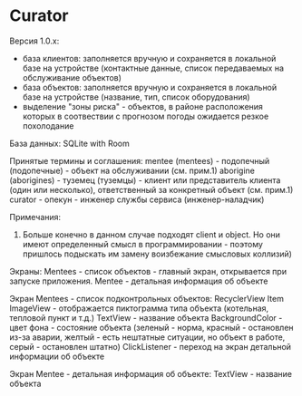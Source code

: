 # Curator
Версия 1.0.х:
- база клиентов: заполняется вручную и сохраняется в локальной базе на устройстве (контактные данные, список передаваемых на обслуживание объектов)
- база объектов: заполняется вручную и сохраняется в локальной базе на устройстве (название, тип, список оборудования)
- выделение "зоны риска" - объектов, в районе расположения которых в соотвествии с прогнозом погоды ожидается резкое похолодание

База данных: SQLite with Room

Принятые термины и соглашения:
mentee (mentees) - подопечный (подопечные) - объект на обслуживании (см. прим.1)
aborigine (aborigines) - туземец (туземцы) - клиент или представитель клиента (один или несколько), ответственный за конкретный объект (см. прим.1)
curator - опекун - инженер службы сервиса (инженер-наладчик)

Примечания:
1. Больше конечно в данном случае подходят client и object. Но они имеют определенный смысл в программировании - поэтому пришлось подыскать им замену воизбежание смысловых коллизий)

Экраны:
Mentees - список объектов - главный экран, открывается при запуске приложения.
Mentee - детальная информация об объекте



Экран Mentees - список подконтрольных объектов:
    RecyclerView
        Item
            ImageView - отображается пиктограмма типа объекта (котельная, тепловой пункт и т.д.)
            TextView - название объекта
            BackgroundColor - цвет фона - состояние объекта (зеленый - норма, красный - остановлен из-за аварии, желтый - есть нештатные ситуации, но объект в работе, серый - остановлен штатно)
            ClickListener - переход на экран детальной информации об объекте    

Экран Mentee - детальная информация об объекте:
    TextView - название объекта
